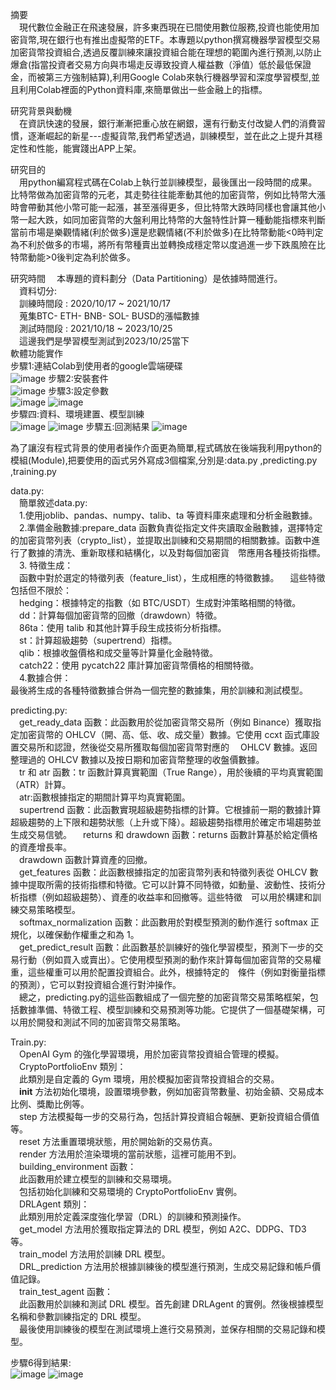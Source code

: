 摘要  
&emsp;現代數位金融正在飛速發展，許多東西現在已間使用數位服務,投資也能使用加密貨幣,現在銀行也有推出虛擬幣的ETF。本專題以python撰寫機器學習模型交易加密貨幣投資組合,透過反覆訓練來讓投資組合能在理想的範圍內進行預測,以防止爆倉(指當投資者交易方向與市場走反導致投資人權益數（淨值）低於最低保證金，而被第三方強制結算),利用Google Colab來執行機器學習和深度學習模型,並且利用Colab裡面的Python資料庫,來簡單做出一些金融上的指標。  

研究背景與動機  
&emsp;在資訊快速的發展，銀行漸漸把重心放在網銀，還有行動支付改變人們的消費習慣，逐漸崛起的新星---虛擬貨幣,我們希望透過，訓練模型，並在此之上提升其穩定性和性能，能實踐出APP上架。  

研究目的  
&emsp;用python編寫程式碼在Colab上執行並訓練模型，最後匯出一段時間的成果。比特幣做為加密貨幣的元老，其走勢往往能牽動其他的加密貨幣，例如比特幣大漲時會帶動其他小幣可能一起漲，甚至漲得更多，但比特幣大跌時同樣也會讓其他小幣一起大跌，如同加密貨幣的大盤利用比特幣的大盤特性計算一種動能指標來判斷當前市場是樂觀情緒(利於做多)還是悲觀情緒(不利於做多)在比特幣動能<0時判定為不利於做多的市場，將所有幣種賣出並轉換成穩定幣以度過進一步下跌風險在比特幣動能>0後判定為利於做多。  

研究時間
&emsp;本專題的資料劃分（Data Partitioning）是依據時間進行。  
&emsp;資料切分:  
&emsp;訓練時間段 : 2020/10/17 ~ 2021/10/17   
&emsp;蒐集BTC- ETH- BNB- SOL- BUSD的漲幅數據  
&emsp;測試時間段 : 2021/10/18 ~ 2023/10/25  
&emsp;這邊我們是學習模型測試到2023/10/25當下  
軟體功能實作  
步驟1:連結Colab到使用者的google雲端硬碟  
 ![image](https://github.com/boyi0701/My-senior-project/blob/main/picture/%E9%80%A3%E7%B5%90%E9%9B%B2%E7%AB%AF.png)
步驟2:安裝套件  
 ![image](https://github.com/boyi0701/My-senior-project/blob/main/picture/%E5%AE%89%E8%A3%9D%E5%A5%97%E4%BB%B6.png)
步驟3:設定參數  
 ![image](https://github.com/boyi0701/My-senior-project/blob/main/picture/%E8%A8%AD%E5%AE%9A%E5%8F%83%E6%95%B8.png)
 ![image](https://github.com/boyi0701/My-senior-project/blob/main/picture/%E7%B4%B9%E5%AE%9A%E5%8F%83%E6%95%B81.png)  
步驟四:資料、環境建置、模型訓練    
  ![image](https://github.com/boyi0701/My-senior-project/blob/main/picture/%E8%B3%87%E6%96%99%E3%80%81%E7%92%B0%E5%A2%83%E5%BB%BA%E7%BD%AE%E3%80%81%E6%A8%A1%E5%9E%8B%E8%A8%93%E7%B7%B4.png) 
  ![image](https://github.com/boyi0701/My-senior-project/blob/main/picture/%E8%A8%93%E7%B7%B4.png) 
步驟五:回測結果
   ![image](https://github.com/boyi0701/My-senior-project/blob/main/picture/%E5%9B%9E%E6%B8%AC%E7%B5%90%E6%9E%9C.png)

為了讓沒有程式背景的使用者操作介面更為簡單,程式碼放在後端我利用python的模組(Module),把要使用的函式另外寫成3個檔案,分別是:data.py ,predicting.py ,training.py
  
data.py:  
&emsp;簡單敘述data.py:  
	&emsp;1.使用joblib、pandas、numpy、talib、ta 等資料庫來處理和分析金融數據。   
	&emsp;2.準備金融數據:prepare_data 函數負責從指定文件夾讀取金融數據，選擇特定的加密貨幣列表（crypto_list），並提取出訓練和交易期間的相關數據。函數中進行了數據的清洗、重新取樣和結構化，以及對每個加密貨&emsp;幣應用各種技術指標。  
	&emsp;3. 特徵生成：  
		&emsp;函數中對於選定的特徵列表（feature_list），生成相應的特徵數據。
  		&emsp;這些特徵包括但不限於：  
		&emsp;hedging：根據特定的指數（如 BTC/USDT）生成對沖策略相關的特徵。  
		&emsp;dd：計算每個加密貨幣的回撤（drawdown）特徵。  
		&emsp;86ta：使用 talib 和其他計算手段生成技術分析指標。  
		&emsp;st：計算超級趨勢（supertrend）指標。  
		&emsp;qlib：根據收盤價格和成交量等計算量化金融特徵。  
		&emsp;catch22：使用 pycatch22 庫計算加密貨幣價格的相關特徵。  
	&emsp;4.數據合併：  
		最後將生成的各種特徵數據合併為一個完整的數據集，用於訓練和測試模型。  




  
predicting.py:  
	&emsp;get_ready_data 函數：此函數用於從加密貨幣交易所（例如 Binance）獲取指定加密貨幣的 OHLCV（開、高、低、收、成交量）數據。它使用 ccxt 函式庫設置交易所和認證，然後從交易所獲取每個加密貨幣對應的 &emsp;OHLCV 數據。返回整理過的 OHLCV 數據以及按日期和加密貨幣整理的收盤價數據。  
	&emsp;tr 和 atr 函數：tr 函數計算真實範圍（True Range），用於後續的平均真實範圍（ATR）計算。  
	&emsp;atr:函數根據指定的期間計算平均真實範圍。  
	&emsp;supertrend 函數：此函數實現超級趨勢指標的計算。它根據前一期的數據計算超級趨勢的上下限和趨勢狀態（上升或下降）。超級趨勢指標用於確定市場趨勢並生成交易信號。
	&emsp;returns 和 drawdown 函數：returns 函數計算基於給定價格的資產增長率。  
	&emsp;drawdown 函數計算資產的回撤。  
	&emsp;get_features 函數：此函數根據指定的加密貨幣列表和特徵列表從 OHLCV 數據中提取所需的技術指標和特徵。它可以計算不同特徵，如動量、波動性、技術分析指標（例如超級趨勢）、資產的收益率和回撤等。這些特徵&emsp;可以用於構建和訓練交易策略模型。  
	&emsp;softmax_normalization 函數：此函數用於對模型預測的動作進行 softmax 正規化，以確保動作權重之和為 1。  
	&emsp;get_predict_result 函數：此函數基於訓練好的強化學習模型，預測下一步的交易行動（例如買入或賣出）。它使用模型預測的動作來計算每個加密貨幣的交易權重，這些權重可以用於配置投資組合。此外，根據特定的&emsp;條件（例如對衡量指標的預測），它可以對投資組合進行對沖操作。    
	&emsp;總之，predicting.py的這些函數組成了一個完整的加密貨幣交易策略框架，包括數據準備、特徵工程、模型訓練和交易預測等功能。它提供了一個基礎架構，可以用於開發和測試不同的加密貨幣交易策略。   


Train.py:  
	&emsp;OpenAI Gym 的強化學習環境，用於加密貨幣投資組合管理的模擬。  
	&emsp;CryptoPortfolioEnv 類別：  
	&emsp;此類別是自定義的 Gym 環境，用於模擬加密貨幣投資組合的交易。  
	&emsp;__init__ 方法初始化環境，設置環境參數，例如加密貨幣數量、初始金額、交易成本比例、獎勵比例等。  
	&emsp;step 方法模擬每一步的交易行為，包括計算投資組合報酬、更新投資組合價值等。  
	&emsp;reset 方法重置環境狀態，用於開始新的交易仿真。  
	&emsp;render 方法用於渲染環境的當前狀態，這裡可能用不到。  
	&emsp;building_environment 函數：  
	&emsp;此函數用於建立模型的訓練和交易環境。  
	&emsp;包括初始化訓練和交易環境的 CryptoPortfolioEnv 實例。  
	&emsp;DRLAgent 類別：  
	&emsp;此類別用於定義深度強化學習（DRL）的訓練和預測操作。  
	&emsp;get_model 方法用於獲取指定算法的 DRL 模型，例如 A2C、DDPG、TD3 等。  
	&emsp;train_model 方法用於訓練 DRL 模型。  
	&emsp;DRL_prediction 方法用於根據訓練後的模型進行預測，生成交易記錄和帳戶價值記錄。  
	&emsp;train_test_agent 函數：  
	&emsp;此函數用於訓練和測試 DRL 模型。首先創建 DRLAgent 的實例。然後根據模型名稱和參數訓練指定的 DRL 模型。  
	&emsp;最後使用訓練後的模型在測試環境上進行交易預測，並保存相關的交易記錄和模型。  


步驟6得到結果:  
![image](https://github.com/boyi0701/My-senior-project/blob/main/picture/%E7%B5%90%E6%9E%9C1.png)
![image](https://github.com/boyi0701/My-senior-project/blob/main/picture/%E7%B5%90%E6%9E%9C.png)




